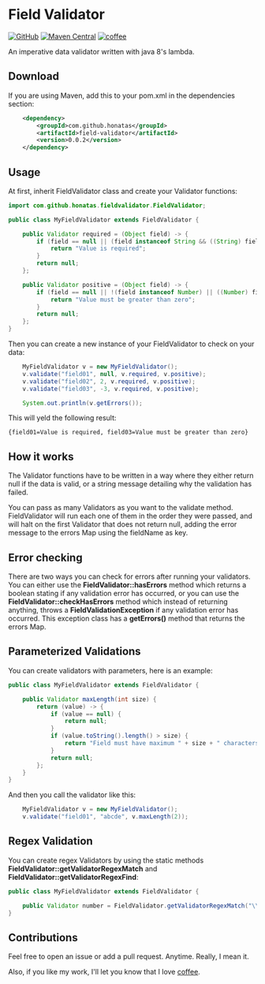 # Field Validator

[![GitHub](https://img.shields.io/github/license/honatas/field-validator?style=plastic)](https://github.com/Honatas/field-validator "View this project on GitHub")
[![Maven Central](https://img.shields.io/maven-central/v/com.github.honatas/field-validator.svg?style=plastic)](https://search.maven.org/search?q=g:%22com.github.honatas%22%20AND%20a:%22field-validator%22)
[![coffee](https://img.shields.io/badge/buy%20me%20a-coffee-brown?style=plastic)](https://ko-fi.com/honatas "Buy me a coffee")  


An imperative data validator written with java 8's lambda.  

## Download

If you are using Maven, add this to your pom.xml in the dependencies section:

```xml
    <dependency>
        <groupId>com.github.honatas</groupId>
        <artifactId>field-validator</artifactId>
        <version>0.0.2</version>
    </dependency>
```

## Usage

At first, inherit FieldValidator class and create your Validator functions:

```java
import com.github.honatas.fieldvalidator.FieldValidator;

public class MyFieldValidator extends FieldValidator {

    public Validator required = (Object field) -> {
        if (field == null || (field instanceof String && ((String) field).isEmpty()) || (field instanceof Number && ((Number) field).intValue() == 0)) {
            return "Value is required";
        }
        return null;
    };

    public Validator positive = (Object field) -> {
        if (field == null || !(field instanceof Number) || ((Number) field).intValue() < 0) {
            return "Value must be greater than zero";
        }
        return null;
    };
}
```

Then you can create a new instance of your FieldValidator to check on your data:

```java
    MyFieldValidator v = new MyFieldValidator();
    v.validate("field01", null, v.required, v.positive);
    v.validate("field02", 2, v.required, v.positive);
    v.validate("field03", -3, v.required, v.positive);

    System.out.println(v.getErrors());
```

This will yeld the following result:

```
{field01=Value is required, field03=Value must be greater than zero}
```

## How it works

The Validator functions have to be written in a way where they either return null if the data is valid, or a string message detailing why the validation has failed.  

You can pass as many Validators as you want to the validate method. FieldValidator will run each one of them in the order they were passed, and will halt on the first Validator that does not return null, adding the error message to the errors Map using the fieldName as key.  

## Error checking

There are two ways you can check for errors after running your validators. You can either use the **FieldValidator::hasErrors** method which returns a boolean stating if any validation error has occurred, or you can use the **FieldValidator::checkHasErrors** method which instead of returning anything, throws a **FieldValidationException** if any validation error has occurred. This exception class has a **getErrors()** method that returns the errors Map.  

## Parameterized Validations

You can create validators with parameters, here is an example:

```java
public class MyFieldValidator extends FieldValidator {

	public Validator maxLength(int size) {
    	return (value) -> {
    		if (value == null) {
    			return null;
    		}
    		if (value.toString().length() > size) {
    			return "Field must have maximum " + size + " characters";
    		}
    		return null;
    	};
    }
}
```

And then you call the validator like this:

```java
    MyFieldValidator v = new MyFieldValidator();
    v.validate("field01", "abcde", v.maxLength(2));
```


## Regex Validation

You can create regex Validators by using the static methods **FieldValidator::getValidatorRegexMatch** and **FieldValidator::getValidatorRegexFind**:  

```java
public class MyFieldValidator extends FieldValidator {

    public Validator number = FieldValidator.getValidatorRegexMatch("\\d+", "Value has to be a number");
}
```

## Contributions

Feel free to open an issue or add a pull request. Anytime. Really, I mean it.  

Also, if you like my work, I'll let you know that I love [coffee](https://ko-fi.com/honatas).
